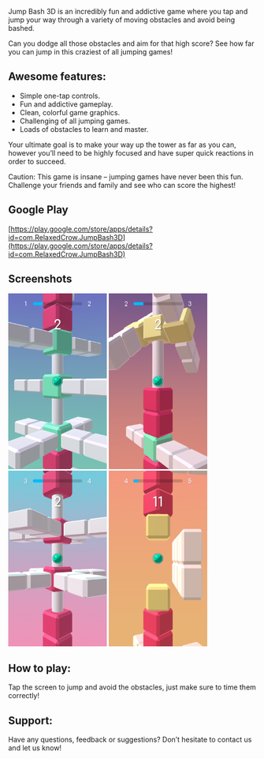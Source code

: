 Jump Bash 3D is an incredibly fun and addictive game where you tap and jump your way through a variety of moving obstacles and avoid being bashed.

Can you dodge all those obstacles and aim for that high score? See how far you can jump in this craziest of all jumping games!

## Awesome features:

- Simple one-tap controls.
- Fun and addictive gameplay.
- Clean, colorful game graphics.
- Challenging of all jumping games.
- Loads of obstacles to learn and master.

Your ultimate goal is to make your way up the tower as far as you can, however you’ll need to be highly focused and have super quick reactions in order to succeed.

Caution: This game is insane – jumping games have never been this fun. Challenge your friends and family and see who can score the highest!

## Google Play

[https://play.google.com/store/apps/details?id=com.RelaxedCrow.JumpBash3D](https://play.google.com/store/apps/details?id=com.RelaxedCrow.JumpBash3D)

## Screenshots

<p float="left">
  <img src="/1.png" width="200" />
  <img src="/2.png" width="200" /> 
  <img src="/3.png" width="200" />
  <img src="/4.png" width="200" />
</p>

## How to play:

Tap the screen to jump and avoid the obstacles, just make sure to time them correctly!

## Support:

Have any questions, feedback or suggestions? Don’t hesitate to contact us and let us know!
